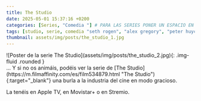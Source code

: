 ```yaml
---
title: The Studio
date: 2025-05-01 15:37:16 +0200
categories: [Series, "Comedia "] # PARA LAS SERIES PONER UN ESPACIO EN LA SUBCATEGORÍA PARA QUE NO SE MACHAQUE CON LAS PELICULAS. EJEMPLO [Series, "Comedia "]
tags: [studio, serie, comedia "seth rogen", "alex gregory", "peter huyck", "evan goldberg"] # TAG names should always be lowercase
thumbnail: assets/img/posts/the_studio_1.jpg
---
```


<div class="row mb-4">
  <div class="col-md-5" markdown="1">
![Poster de la serie The Studio](assets/img/posts/the_studio_2.jpg){: .img-fluid .rounded }
  </div>
  <div class="col-md-7" markdown="1">
... Y si no os animáis, podéis ver la serie de [The Studio](https://m.filmaffinity.com/es/film534879.html "The Studio"){:target="_blank"} una burla a la industria del cine en modo gracioso.

La tenéis en Apple TV, en Movistar+ o en Stremio.
  </div>
</div>
